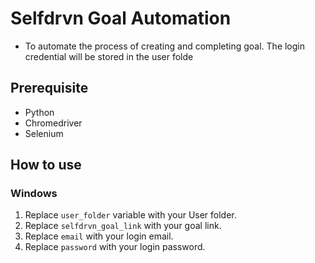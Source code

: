 # Selfdrvn Goal Automation
- To automate the process of creating and completing goal. The login credential will be stored in the user folde

## Prerequisite
- Python
- Chromedriver
- Selenium

## How to use

### Windows
1. Replace `user_folder` variable with your User folder.
2. Replace `selfdrvn_goal_link` with your goal link.
3. Replace `email` with your login email.
4. Replace `password` with your login password.
